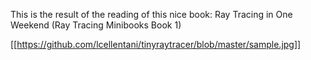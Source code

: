 This is the result of the reading of this nice book: Ray Tracing in One Weekend (Ray Tracing Minibooks Book 1)

[[https://github.com/lcellentani/tinyraytracer/blob/master/sample.jpg]]
